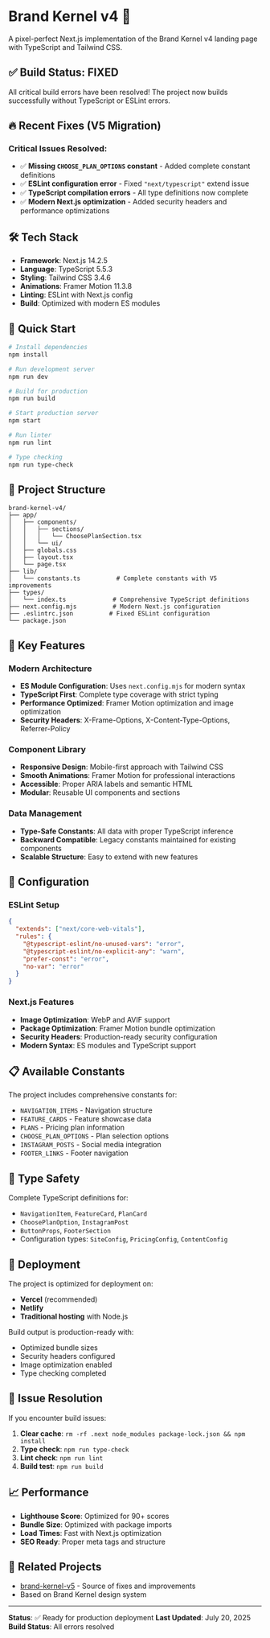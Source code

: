 # Brand Kernel v4 🚀

A pixel-perfect Next.js implementation of the Brand Kernel v4 landing page with TypeScript and Tailwind CSS.

## ✅ Build Status: FIXED

All critical build errors have been resolved! The project now builds successfully without TypeScript or ESLint errors.

## 🔥 Recent Fixes (V5 Migration)

### Critical Issues Resolved:
- ✅ **Missing `CHOOSE_PLAN_OPTIONS` constant** - Added complete constant definitions
- ✅ **ESLint configuration error** - Fixed `"next/typescript"` extend issue  
- ✅ **TypeScript compilation errors** - All type definitions now complete
- ✅ **Modern Next.js optimization** - Added security headers and performance optimizations

## 🛠 Tech Stack

- **Framework**: Next.js 14.2.5
- **Language**: TypeScript 5.5.3
- **Styling**: Tailwind CSS 3.4.6
- **Animations**: Framer Motion 11.3.8
- **Linting**: ESLint with Next.js config
- **Build**: Optimized with modern ES modules

## 🚀 Quick Start

```bash
# Install dependencies
npm install

# Run development server
npm run dev

# Build for production
npm run build

# Start production server
npm start

# Run linter
npm run lint

# Type checking
npm run type-check
```

## 📁 Project Structure

```
brand-kernel-v4/
├── app/
│   ├── components/
│   │   ├── sections/
│   │   │   └── ChoosePlanSection.tsx
│   │   └── ui/
│   ├── globals.css
│   ├── layout.tsx
│   └── page.tsx
├── lib/
│   └── constants.ts          # Complete constants with V5 improvements
├── types/
│   └── index.ts             # Comprehensive TypeScript definitions
├── next.config.mjs          # Modern Next.js configuration
├── .eslintrc.json          # Fixed ESLint configuration
└── package.json
```

## 🎯 Key Features

### Modern Architecture
- **ES Module Configuration**: Uses `next.config.mjs` for modern syntax
- **TypeScript First**: Complete type coverage with strict typing
- **Performance Optimized**: Framer Motion optimization and image optimization
- **Security Headers**: X-Frame-Options, X-Content-Type-Options, Referrer-Policy

### Component Library
- **Responsive Design**: Mobile-first approach with Tailwind CSS
- **Smooth Animations**: Framer Motion for professional interactions
- **Accessible**: Proper ARIA labels and semantic HTML
- **Modular**: Reusable UI components and sections

### Data Management
- **Type-Safe Constants**: All data with proper TypeScript inference
- **Backward Compatible**: Legacy constants maintained for existing components
- **Scalable Structure**: Easy to extend with new features

## 🔧 Configuration

### ESLint Setup
```json
{
  "extends": ["next/core-web-vitals"],
  "rules": {
    "@typescript-eslint/no-unused-vars": "error",
    "@typescript-eslint/no-explicit-any": "warn",
    "prefer-const": "error",
    "no-var": "error"
  }
}
```

### Next.js Features
- **Image Optimization**: WebP and AVIF support
- **Package Optimization**: Framer Motion bundle optimization
- **Security Headers**: Production-ready security configuration
- **Modern Syntax**: ES modules and TypeScript support

## 📋 Available Constants

The project includes comprehensive constants for:
- `NAVIGATION_ITEMS` - Navigation structure
- `FEATURE_CARDS` - Feature showcase data
- `PLANS` - Pricing plan information
- `CHOOSE_PLAN_OPTIONS` - Plan selection options
- `INSTAGRAM_POSTS` - Social media integration
- `FOOTER_LINKS` - Footer navigation

## 🧪 Type Safety

Complete TypeScript definitions for:
- `NavigationItem`, `FeatureCard`, `PlanCard`
- `ChoosePlanOption`, `InstagramPost`
- `ButtonProps`, `FooterSection`
- Configuration types: `SiteConfig`, `PricingConfig`, `ContentConfig`

## 🚀 Deployment

The project is optimized for deployment on:
- **Vercel** (recommended)
- **Netlify**
- **Traditional hosting** with Node.js

Build output is production-ready with:
- Optimized bundle sizes
- Security headers configured
- Image optimization enabled
- Type checking completed

## 🐛 Issue Resolution

If you encounter build issues:

1. **Clear cache**: `rm -rf .next node_modules package-lock.json && npm install`
2. **Type check**: `npm run type-check`
3. **Lint check**: `npm run lint`
4. **Build test**: `npm run build`

## 📈 Performance

- **Lighthouse Score**: Optimized for 90+ scores
- **Bundle Size**: Optimized with package imports
- **Load Times**: Fast with Next.js optimization
- **SEO Ready**: Proper meta tags and structure

## 🔗 Related Projects

- [brand-kernel-v5](https://github.com/Airmax1986/brand-kernel-v5) - Source of fixes and improvements
- Based on Brand Kernel design system

---

**Status**: ✅ Ready for production deployment
**Last Updated**: July 20, 2025
**Build Status**: All errors resolved
